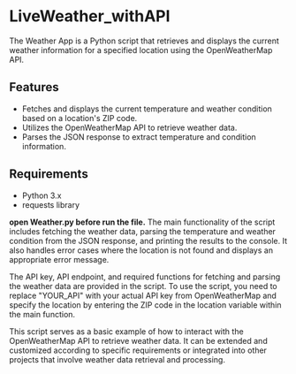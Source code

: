 # LiveWeather_withAPI

The Weather App is a Python script that retrieves and displays the current weather information for a specified location using the OpenWeatherMap API.

## Features

- Fetches and displays the current temperature and weather condition based on a location's ZIP code.
- Utilizes the OpenWeatherMap API to retrieve weather data.
- Parses the JSON response to extract temperature and condition information.

## Requirements

- Python 3.x
- requests library

**open Weather.py before run the file.**
The main functionality of the script includes fetching the weather data, parsing the temperature and weather condition from the JSON response, and printing the results to the console. It also handles error cases where the location is not found and displays an appropriate error message.

The API key, API endpoint, and required functions for fetching and parsing the weather data are provided in the script. To use the script, you need to replace "YOUR_API" with your actual API key from OpenWeatherMap and specify the location by entering the ZIP code in the location variable within the main function.

This script serves as a basic example of how to interact with the OpenWeatherMap API to retrieve weather data. It can be extended and customized according to specific requirements or integrated into other projects that involve weather data retrieval and processing.
